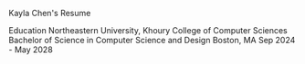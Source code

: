 
Kayla Chen's Resume

Education
Northeastern University, Khoury College of Computer Sciences
Bachelor of Science in Computer Science and Design
Boston, MA Sep 2024 - May 2028

